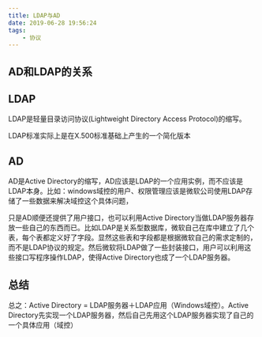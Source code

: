```yaml
---
title: LDAP与AD
date: 2019-06-28 19:56:24
tags: 
    - 协议
---
```


## AD和LDAP的关系

## LDAP
LDAP是轻量目录访问协议(Lightweight Directory Access Protocol)的缩写。

LDAP标准实际上是在X.500标准基础上产生的一个简化版本

## AD
AD是Active  Directory的缩写，AD应该是LDAP的一个应用实例，而不应该是LDAP本身。比如：windows域控的用户、权限管理应该是微软公司使用LDAP存储了一些数据来解决域控这个具体问题，

只是AD顺便还提供了用户接口，也可以利用Active Directory当做LDAP服务器存放一些自己的东西而已。比如LDAP是关系型数据库，微软自己在库中建立了几个表，每个表都定义好了字段。显然这些表和字段都是根据微软自己的需求定制的，而不是LDAP协议的规定。然后微软将LDAP做了一些封装接口，用户可以利用这些接口写程序操作LDAP，使得Active Directory也成了一个LDAP服务器。

## 总结
总之：Active Directory = LDAP服务器＋LDAP应用（Windows域控）。Active Directory先实现一个LDAP服务器，然后自己先用这个LDAP服务器实现了自己的一个具体应用（域控）